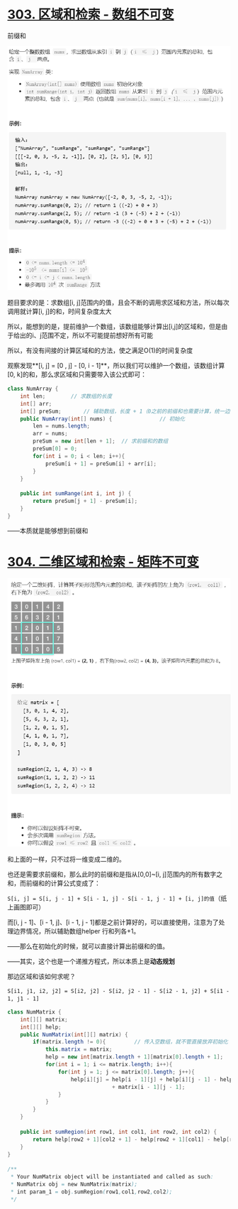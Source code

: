 # [303. 区域和检索 - 数组不可变](https://leetcode-cn.com/problems/range-sum-query-immutable/)

前缀和

<img src="pic\image-20210303124137423.png" alt="image-20210303124137423" style="zoom:67%;" />

题目要求的是：求数组[i, j]范围内的值，且会不断的调用求区域和方法，所以每次调用就计算[i, j]的和，时间复杂度太大

所以，能想到的是，提前维护一个数组，该数组能够计算出[i,j]的区域和，但是由于给出的i、j范围不定，所以不可能提前想好所有可能

所以，有没有间接的计算区域和的方法，使之满足O(1)的时间复杂度

观察发现**[i, j] = [0 , j] - [0, i - 1]**，所以我们可以维护一个数组，该数组计算[0, k]的和，那么求区域和只需要带入该公式即可：

```java
class NumArray {
    int len;        // 求数组的长度
    int[] arr;
    int[] preSum;		// 辅助数组，长度 + 1（0之前的前缀和也需要计算，统一边界条件）
    public NumArray(int[] nums) {				// 初始化
        len = nums.length;
        arr = nums;
        preSum = new int[len + 1];  // 求前缀和的数组
        preSum[0] = 0;
        for(int i = 0; i < len; i++){
            preSum[i + 1] = preSum[i] + arr[i];
        }
    }
    
    public int sumRange(int i, int j) {
        return preSum[j + 1] - preSum[i];
    }
}
```

——本质就是能够想到前缀和

# [304. 二维区域和检索 - 矩阵不可变](https://leetcode-cn.com/problems/range-sum-query-2d-immutable/)

<img src="pic\image-20210303125028396.png" alt="image-20210303125028396" style="zoom:67%;" />

和上面的一样，只不过将一维变成二维的。

也还是需要求前缀和，那么此时的前缀和是指从[0,0]~[i, j]范围内的所有数字之和，而前缀和的计算公式变成了：

`S[i, j] = S[i, j - 1] + S[i - 1, j] - S[i - 1, j - 1] + [i, j]的值`（纸上画图即可）

而[i, j - 1]、[i - 1, j]、[i - 1, j - 1]都是之前计算好的，可以直接使用，注意为了处理边界情况，所以辅助数组helper 行和列各+1。

——那么在初始化的时候，就可以直接计算出前缀和的值。

——其实，这个也是一个递推方程式，所以本质上是**动态规划**

那边区域和该如何求呢？

`S[i1, j1, i2, j2] = S[i2, j2] - S[i2, j2 - 1] - S[i2 - 1, j2] + S[i1 - 1, j1 - 1]`

```java
class NumMatrix {
    int[][] matrix;
    int[][] help;
    public NumMatrix(int[][] matrix) {
        if(matrix.length != 0){			// 传入空数组，就不管直接放弃初始化
            this.matrix = matrix;
            help = new int[matrix.length + 1][matrix[0].length + 1];
            for(int i = 1; i <= matrix.length; i++){
                for(int j = 1; j <= matrix[0].length; j++){
                    help[i][j] = help[i - 1][j] + help[i][j - 1] - help[i - 1][j - 1] 
                        		 + matrix[i - 1][j - 1];
                }
            }
        }
    }
    
    public int sumRegion(int row1, int col1, int row2, int col2) {
        return help[row2 + 1][col2 + 1] - help[row2 + 1][col1] - help[row1][col2 + 1] + help[row1][col1];
    }
}

/**
 * Your NumMatrix object will be instantiated and called as such:
 * NumMatrix obj = new NumMatrix(matrix);
 * int param_1 = obj.sumRegion(row1,col1,row2,col2);
 */
```

